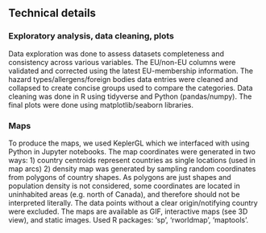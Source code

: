 ## Technical details
### Exploratory analysis, data cleaning, plots

Data exploration was done to assess datasets completeness and consistency across various variables. The EU/non-EU columns were validated and corrected using the latest EU-membership information. The hazard types/allergens/foreign bodies data entries were cleaned and collapsed to create concise groups used to compare the categories. Data cleaning was done in R using tidyverse and Python (pandas/numpy). The final plots were done using matplotlib/seaborn libraries. 

### Maps
To produce the maps, we used KeplerGL which we interfaced with using Python in Jupyter notebooks. The map coordinates were generated in two ways: 1) country centroids represent countries as single locations (used in map arcs) 2) density map was generated by sampling random coordinates from polygons of country shapes. As polygons are just shapes and population density is not considered, some coordinates are located in uninhabited areas (e.g. north of Canada), and therefore should not be interpreted literally. The data points without a clear origin/notifying country were excluded. The maps are available as GIF, interactive maps (see 3D view), and static images. Used R packages: ‘sp’, ‘rworldmap’, ‘maptools’.
